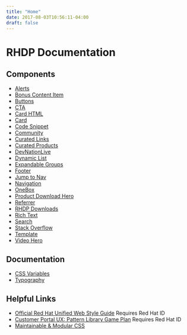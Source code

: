 ```yaml
---
title: "Home"
date: 2017-08-03T10:56:11-04:00
draft: false
---
```


<h1 class="pf-c-title pf-m-3xl pf-u-mt-lg pf-u-mb-sm">RHDP Documentation</h1>

<h2 class="pf-c-title pf-m-2xl pf-u-mt-lg pf-u-mb-sm">Components</h2>

* [Alerts](components/alerts)
* [Bonus Content Item](components/bonus-content-item)
* [Buttons](components/btn-cta)
* [CTA](components/cta)
* [Card HTML](components/card-html)
* [Card](components/card)
* [Code Snippet](components/code-snippet)
* [Community](components/community)
* [Curated Links](components/curated-links)
* [Curated Products](components/curated-products)
* [DevNationLive](components/devnationlive)
* [Dynamic List](components/dynamic-list)
* [Expandable Groups](components/expandable-groups)
* [Footer](components/footer)
* [Jump to Nav](components/jump-to-nav)
* [Navigation](components/navigation)
* [OneBox](components/onebox)
* [Product Download Hero](components/product-download-hero)
* [Referrer](components/referrer)
* [RHDP Downloads](components/rhdp-downloads)
* [Rich Text](components/rich_text)
* [Search](components/search)
* [Stack Overflow](components/stack-overflow)
* [Template](components/template)
* [Video Hero](components/video-hero)

<h2 class="pf-c-title pf-m-2xl pf-u-mt-lg pf-u-mb-sm">Documentation</h2>

* [CSS Variables](patterns/code/css-variables)
* [Typography](patterns/design/typography/ "Typography Patterns")

<h2 class="pf-c-title pf-m-2xl pf-u-mt-lg pf-u-mb-sm">Helpful Links</h2>

<ul class="pf-c-list">
  <li>
    <a href="https://docs.google.com/document/d/1bAb9MkrLW34wtk4RtrYvqLylXnvWhS81aDHAjhSzxMQ/edit" class="pf-m-link">Official Red Hat Unified Web Style Guide</a> <i class="fas fa-external-link"></i> <span class="pf-c-label pf-m-compact">Requires Red Hat ID</span>
  </li>
  <li>
    <a href="https://docs.google.com/document/d/1VoHKCKPKLLNZC7N8i3KlsMSfZYpfFdRRWl3t01Sg2IA/edit#heading=h.he2yza8x0ytw" class="pf-m-link">Customer Portal UX: Pattern Library Game Plan</a> <i class="fas fa-external-link"></i> <span class="pf-c-label pf-m-compact">Requires Red Hat ID</span>
  </li>
  <li>
    <a href="http://bit.ly/mod-css" class="pf-m-link">Maintainable & Modular CSS</a> <i class="fas fa-external-link"></i>
  </li>
</ul>
